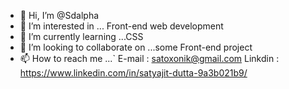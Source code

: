 - 👋 Hi, I’m @Sdalpha
- 👀 I’m interested in ... Front-end web development
- 🌱 I’m currently learning ...CSS
- 💞️ I’m looking to collaborate on ...some Front-end project
- 📫 How to reach me ...`
E-mail : satoxonik@gmail.com
Linkdin : https://www.linkedin.com/in/satyajit-dutta-9a3b021b9/

<!---
Sdalpha/Sdalpha is a ✨ special ✨ repository because its `README.md` (this file) appears on your GitHub profile.
You can click the Preview link to take a look at your changes.
--->
